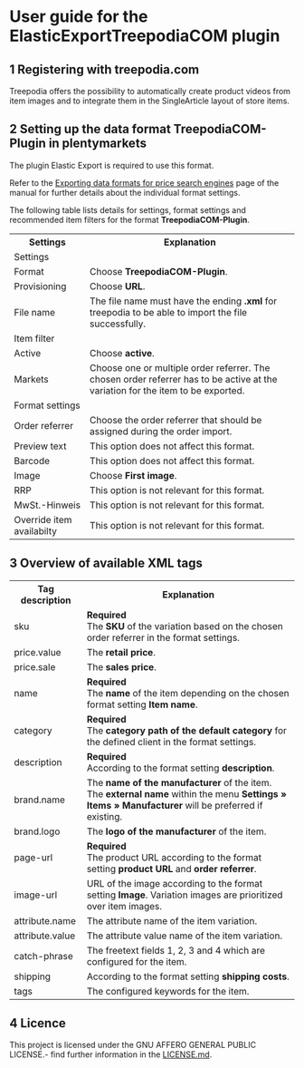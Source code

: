 
# User guide for the ElasticExportTreepodiaCOM plugin

<div class="container-toc"></div>

## 1 Registering with treepodia.com

Treepodia offers the possibility to automatically create product videos from item images and to integrate them in the SingleArticle layout of store items.

## 2 Setting up the data format TreepodiaCOM-Plugin in plentymarkets

The plugin Elastic Export is required to use this format.

Refer to the [Exporting data formats for price search engines](https://knowledge.plentymarkets.com/en/basics/data-exchange/exporting-data#30) page of the manual for further details about the individual format settings.

The following table lists details for settings, format settings and recommended item filters for the format **TreepodiaCOM-Plugin**.
<table>
    <tr>
        <th>
            Settings
        </th>
        <th>
            Explanation
        </th>
    </tr>
    <tr>
        <td class="th" colspan="2">
            Settings
        </td>
    </tr>
    <tr>
        <td>
            Format
        </td>
        <td>
            Choose <b>TreepodiaCOM-Plugin</b>.
        </td>        
    </tr>
    <tr>
        <td>
            Provisioning
        </td>
        <td>
            Choose <b>URL</b>.
        </td>        
    </tr>
    <tr>
        <td>
            File name
        </td>
        <td>
            The file name must have the ending <b>.xml</b> for treepodia to be able to import the file successfully.
        </td>        
    </tr>
    <tr>
        <td class="th" colspan="2">
            Item filter
        </td>
    </tr>
    <tr>
        <td>
            Active
        </td>
        <td>
            Choose <b>active</b>.
        </td>        
    </tr>
    <tr>
        <td>
            Markets
        </td>
        <td>
            Choose one or multiple order referrer. The chosen order referrer has to be active at the variation for the item to be exported.
        </td>        
    </tr>
    <tr>
        <td class="th" colspan="2">
            Format settings
        </td>
    </tr>
    <tr>
        <td>
            Order referrer
        </td>
        <td>
        	Choose the order referrer that should be assigned during the order import.
        </td>        
    </tr>
    <tr>
        <td>
            Preview text
        </td>
        <td>
        	This option does not affect this format.
        </td>        
    </tr>
    <tr>
		<td>
			Barcode
		</td>
		<td>
			This option does not affect this format.
		</td>        
	</tr>
    <tr>
        <td>
            Image
        </td>
        <td>
            Choose <b>First image</b>.
        </td>        
    </tr>
    <tr>
        <td>
            RRP
        </td>
        <td>
            This option is not relevant for this format.
        </td>        
    </tr>
    <tr>
        <td>
            MwSt.-Hinweis
        </td>
        <td>
            This option is not relevant for this format.
        </td>        
    </tr>
    <tr>
        <td>
            Override item availabilty
        </td>
        <td>
            This option is not relevant for this format.
        </td>        
    </tr>
</table>

## 3 Overview of available XML tags
<table>
    <tr>
        <th>
            Tag description
        </th>
        <th>
            Explanation
        </th>
    </tr>
    <tr>
        <td>
            sku
        </td>
        <td>
            <b>Required</b><br>
            The <b>SKU</b> of the variation based on the chosen order referrer in the format settings.
        </td>        
    </tr>
    <tr>
        <td>
            price.value
        </td>
        <td>
            The <b>retail price</b>.
        </td>        
    </tr>
    <tr>
		<td>
			price.sale
		</td>
		<td>
			The <b>sales price</b>.
		</td>        
	</tr>
    <tr>
        <td>
            name
        </td>
        <td>
            <b>Required</b><br>
            The <b>name</b> of the item depending on the chosen format setting <b>Item name</b>.
        </td>        
    </tr>
    <tr>
        <td>
            category
        </td>
        <td>
            <b>Required</b><br>
            The <b>category path of the default category</b> for the defined client in the format settings.
        </td>        
    </tr>
    <tr>
        <td>
            description
        </td>
        <td>
        	<b>Required</b><br>
            According to the format setting <b>description</b>.
        </td>        
    </tr>
    <tr>
        <td>
            brand.name
        </td>
        <td>
            The <b>name of the manufacturer</b> of the item. The <b>external name</b> within the menu <b>Settings » Items » Manufacturer</b> will be preferred if existing.
        </td>        
    </tr>
    <tr>
		<td>
			brand.logo
		</td>
		<td>
			The <b>logo of the manufacturer</b> of the item.
		</td>        
	</tr>
    <tr>
        <td>
            page-url
        </td>
        <td>
        	<b>Required</b><br>
            The product URL according to the format setting <b>product URL</b> and <b>order referrer</b>.
        </td>        
    </tr>
    <tr>
        <td>
            image-url
        </td>
        <td>
        	URL of the image according to the format setting <b>Image</b>. Variation images are prioritized over item images.
        </td>        
    </tr>
    <tr>
        <td>
            attribute.name
        </td>
        <td>
            The attribute name of the item variation.
        </td>        
    </tr>
    <tr>
		<td>
			attribute.value
		</td>
		<td>
			The attribute value name of the item variation.
		</td>        
	</tr>
    <tr>
        <td>
            catch-phrase
        </td>
        <td>
            The freetext fields 1, 2, 3 and 4 which are configured for the item.
        </td>        
    </tr>
    <tr>
        <td>
            shipping
        </td>
        <td>
            According to the format setting <b>shipping costs</b>.
        </td>        
    </tr>
    <tr>
        <td>
            tags
        </td>
        <td>
            The configured keywords for the item.
        </td>        
    </tr>
</table>

## 4 Licence

This project is licensed under the GNU AFFERO GENERAL PUBLIC LICENSE.- find further information in the [LICENSE.md](https://github.com/plentymarkets/plugin-elastic-export-treepodia-com/blob/master/LICENSE.md).